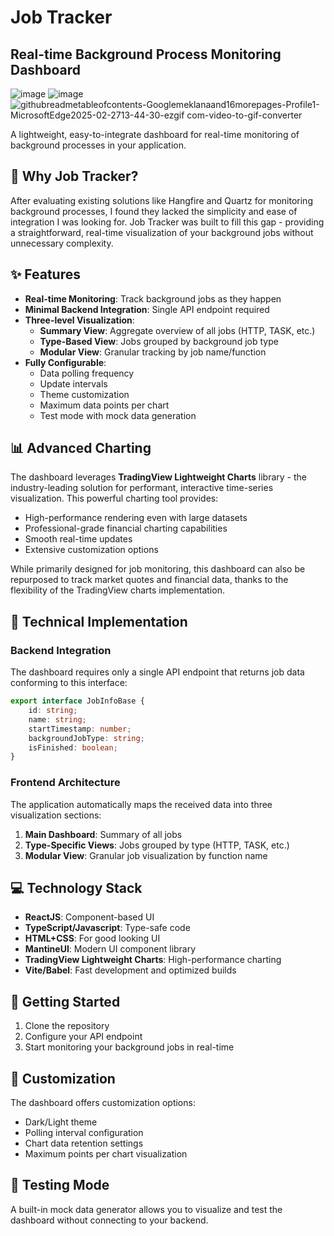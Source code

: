 # Job Tracker

## Real-time Background Process Monitoring Dashboard

![image](https://github.com/user-attachments/assets/2b72a120-b7ed-48fa-9a53-4a4144722c65)
![image](https://github.com/user-attachments/assets/33d59081-5d4c-4e71-98b0-f148365ff85d)
![githubreadmetableofcontents-Googlemeklanaand16morepages-Profile1-MicrosoftEdge2025-02-2713-44-30-ezgif com-video-to-gif-converter](https://github.com/user-attachments/assets/a0421466-9a6f-459f-b77f-1c7401d5b516)



A lightweight, easy-to-integrate dashboard for real-time monitoring of background processes in your application.

## 🚀 Why Job Tracker?

After evaluating existing solutions like Hangfire and Quartz for monitoring background processes, I found they lacked the simplicity and ease of integration I was looking for. Job Tracker was built to fill this gap - providing a straightforward, real-time visualization of your background jobs without unnecessary complexity.

## ✨ Features

- **Real-time Monitoring**: Track background jobs as they happen
- **Minimal Backend Integration**: Single API endpoint required
- **Three-level Visualization**:
  - **Summary View**: Aggregate overview of all jobs (HTTP, TASK, etc.)
  - **Type-Based View**: Jobs grouped by background job type
  - **Modular View**: Granular tracking by job name/function
- **Fully Configurable**:
  - Data polling frequency
  - Update intervals
  - Theme customization
  - Maximum data points per chart
  - Test mode with mock data generation

## 📊 Advanced Charting

The dashboard leverages **TradingView Lightweight Charts** library - the industry-leading solution for performant, interactive time-series visualization. This powerful charting tool provides:

- High-performance rendering even with large datasets
- Professional-grade financial charting capabilities
- Smooth real-time updates
- Extensive customization options

While primarily designed for job monitoring, this dashboard can also be repurposed to track market quotes and financial data, thanks to the flexibility of the TradingView charts implementation.

## 🔧 Technical Implementation

### Backend Integration

The dashboard requires only a single API endpoint that returns job data conforming to this interface:

```typescript
export interface JobInfoBase {
    id: string;
    name: string;
    startTimestamp: number;
    backgroundJobType: string;
    isFinished: boolean;
}
```

### Frontend Architecture

The application automatically maps the received data into three visualization sections:
1. **Main Dashboard**: Summary of all jobs
2. **Type-Specific Views**: Jobs grouped by type (HTTP, TASK, etc.)
3. **Modular View**: Granular job visualization by function name

## 💻 Technology Stack

- **ReactJS**: Component-based UI
- **TypeScript/Javascript**: Type-safe code
- **HTML+CSS**: For good looking UI
- **MantineUI**: Modern UI component library 
- **TradingView Lightweight Charts**: High-performance charting
- **Vite/Babel**: Fast development and optimized builds

## 🔄 Getting Started

1. Clone the repository
2. Configure your API endpoint
3. Start monitoring your background jobs in real-time

## 🎨 Customization

The dashboard offers customization options:
- Dark/Light theme
- Polling interval configuration
- Chart data retention settings
- Maximum points per chart visualization

## 🧪 Testing Mode

A built-in mock data generator allows you to visualize and test the dashboard without connecting to your backend.
